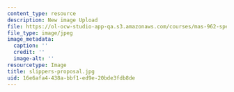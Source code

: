 ```yaml
---
content_type: resource
description: New image Upload
file: https://ol-ocw-studio-app-qa.s3.amazonaws.com/courses/mas-962-special-topics-new-textiles-spring-2010/16e6afa4438abbf1ed9e20bde3fdb8de_slippers-proposal.jpg
file_type: image/jpeg
image_metadata:
  caption: ''
  credit: ''
  image-alt: ''
resourcetype: Image
title: slippers-proposal.jpg
uid: 16e6afa4-438a-bbf1-ed9e-20bde3fdb8de
---
```


